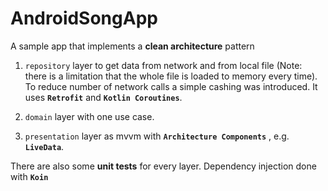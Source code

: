 # AndroidSongApp

A sample app that implements a **clean architecture** pattern
 1. `repository` layer to get data from network and from local file (Note: there is a limitation that the whole file is loaded to memory every time).
To reduce number of network calls a simple cashing was introduced.
It uses **`Retrofit`** and **`Kotlin Coroutines`**.

2. `domain` layer with one use case.

3. `presentation` layer as mvvm with **`Architecture Components`** , e.g. **`LiveData`**.

There are also some **unit tests** for every layer. Dependency injection done with **`Koin`**
